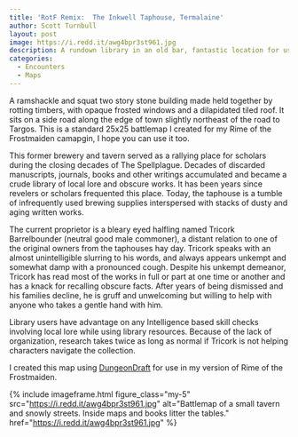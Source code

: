 ```yaml
---
title: 'RotF Remix:  The Inkwell Taphouse, Termalaine'
author: Scott Turnbull
layout: post
image: https://i.redd.it/awg4bpr3st961.jpg
description: A rundown library in an old bar, fantastic location for use in your 5th edition Icewind Dale Rime of the Frostmaiden game.
categories:
  - Encounters
  - Maps
---
```


A ramshackle and squat two story stone building made held together by rotting timbers, with opaque frosted windows and a dilapidated tiled roof. It sits on a side road along the edge of town slightly northeast of the road to Targos.  This is a standard 25x25 battlemap I created for my Rime of the Frostmaiden camapgin, I hope you can use it too.

This former brewery and tavern served as a rallying place for scholars during the closing decades of The Spellplague. Decades of discarded manuscripts, journals, books and other writings accumulated and became a crude library of local lore and obscure works. It has been years since revelers or scholars frequented this place. Today, the taphouse is a tumble of infrequently used brewing supplies interspersed with stacks of dusty and aging written works.

The current proprietor is a bleary eyed halfling named Tricork Barrelbounder (neutral good male commoner), a distant relation to one of the original owners from the taphouses hay day. Tricork speaks with an almost unintelligible slurring to his words, and always appears unkempt and somewhat damp with a pronounced cough. Despite his unkempt demeanor, Tricork has read most of the works in full or part at one time or another and has a knack for recalling obscure facts. After years of being dismissed and his families decline, he is gruff and unwelcoming but willing to help with anyone who takes a gentle hand with him.

Library users have advantage on any Intelligence based skill checks involving local lore while using library resources. Because of the lack of organization, research takes twice as long as normal if Tricork is not helping characters navigate the collection.

I created this map using <a href="https://dungeondraft.net/" target="_blank" rel="noreferrer noopener">DungeonDraft</a> for use in my version of Rime of the Frostmaiden.

{% include imageframe.html
  figure_class="my-5"
  src="https://i.redd.it/awg4bpr3st961.jpg"
  alt="Battlemap of a small tavern and snowly streets. Inside maps and books litter the tables."
  href="https://i.redd.it/awg4bpr3st961.jpg"
%}
